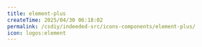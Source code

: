 ```yaml
---
title: element-plus
createTime: 2025/04/30 06:18:02
permalink: /csdiy/indeeded-src/icons-components/element-plus/
icon: logos:element
---
```

